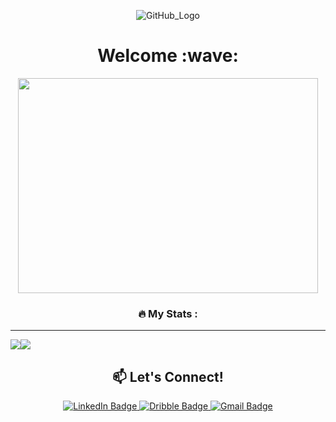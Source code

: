 <div align="center">

![GitHub_Logo](https://user-images.githubusercontent.com/92876767/219822032-210a19a4-04c3-4c66-a6d4-1e5925ba4742.jpg)

<h1>Welcome :wave:</h1>

<img src="https://media2.giphy.com/media/j0HjChGV0J44KrrlGv/giphy.gif?cid=ecf05e471wuvhyc7s9wg6c4icta4makzpt0ofwrcckxrbf5z&rid=giphy.gif&ct=s" width="480" height="344" frameBorder="0" class="giphy-embed" allowFullScreen>


### :fire: My Stats :
---

  <div style="display: flex;">
    <img align=top src="https://github-readme-stats.vercel.app/api/top-langs/?username=hilsaevp&layout=compact&show_icons=true&title_color=acbfa0&icon_color=34abeb&text_color=83c0cb&bg_color=ffffff" style="vertical-align: top;" />
    <img src="https://github-readme-stats.vercel.app/api?username=hilsaevp&show_icons=true&title_color=856798&icon_color=bb5d86&text_color=acbfa0&bg_color=ffffff" />
  </div>


:mailbox: Let's Connect!
---

<div id="badges">
    <a href="http://linkedin.com/in/hilsa-parinding/" target="_blank">
    <img src="https://img.shields.io/badge/LinkedIn-blue?style=for-the-badge&logo=linkedin&logoColor=white" alt="LinkedIn Badge"/>
    </a>
    <a href="https://dribbble.com/hilsaevp" target="_blank">
    <img src="https://img.shields.io/badge/Dribbble-pink?style=for-the-badge&logo=dribbble&logoColor=white" alt="Dribble Badge"/>
    </a>
    <a href="mailto:h.parinding@gmail.com" target="_blank">
    <img src="https://img.shields.io/badge/Gmail-red?style=for-the-badge&logo=gmail&logoColor=white" alt="Gmail Badge"/>
    </a>
</div>
</div>
